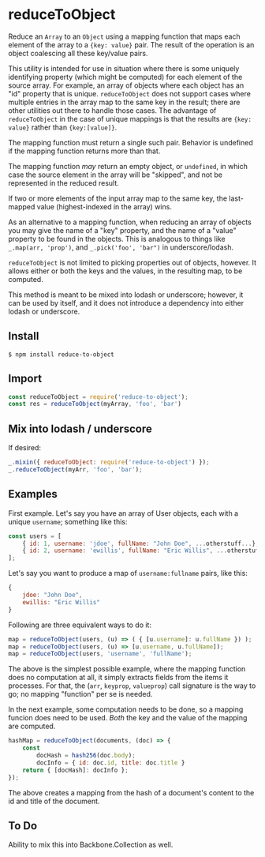 reduceToObject
==============

Reduce an `Array` to an `Object` using a mapping function that maps each element of the array to a `{key: value}` pair.
The result of the operation is an object coalescing all these key/value pairs.

This utility is intended for use in situation where there is some uniquely identifying property (which might be computed) for each element of the source array. For example, an array of objects where each object has an "id" property that is unique. `reduceToObject` does not support cases where multiple entries in the array map to the same key in the result; there are other utilities out there to handle those cases.  The advantage of `reduceToObject` in the case of unique mappings is that the results are `{key: value}` rather than `{key:[value]}`.

The mapping function must return a single such pair. Behavior is undefined if the mapping function returns more than that.

The mapping function _may_ return an empty object, or `undefined`, in which case the source element in the array will be "skipped", and not be represented in the reduced result.

If two or more elements of the input array map to the same key, the last-mapped value (highest-indexed in the array) wins.

As an alternative to a mapping function, when reducing an array of objects you may give the name of a "key" property, and the name of a "value" property to be found in the objects. This is analogous to things like `_.map(arr, 'prop')`, and `_.pick('foo', 'bar")` in underscore/lodash.

`reduceToObject` is not limited to picking properties out of objects, however. It allows either or both the keys and the values, in the resulting map, to be computed.

This method is meant to be mixed into lodash or underscore; however, it can be used by itself, and it does not introduce a dependency into either lodash or underscore.

Install
-------
```
$ npm install reduce-to-object
```

Import
------
```javascript
const reduceToObject = require('reduce-to-object');
const res = reduceToObject(myArray, 'foo', 'bar')
```

Mix into lodash / underscore
----------------------------
If desired:
```javascript
_.mixin({ reduceToObject: require('reduce-to-object') });
_.reduceToObject(myArr, 'foo', 'bar');
```

Examples
--------
First example. Let's say you have an array of User objects, each with a unique `username`; something like this:
```javascript
const users = [
    { id: 1, username: 'jdoe', fullName: "John Doe", ...otherstuff...},
    { id: 2, username: 'ewillis', fullName: "Eric Willis", ...otherstuff...},
];
```

Let's say you want to produce a map of `username:fullname` pairs, like this:
```javascript
{
    jdoe: "John Doe",
    ewillis: "Eric Willis"
}
```

Following are three equivalent ways to do it:
```javascript
map = reduceToObject(users, (u) => ( { [u.username]: u.fullName }) );
map = reduceToObject(users, (u) => [u.username, u.fullName]);
map = reduceToObject(users, 'username', 'fullName');
```
The above is the simplest possible example, where the mapping function does no computation at all, it simply extracts fields from the items it processes. For that, the (`arr`, `keyprop`, `valueprop`) call signature is the way to go; no mapping "function" per se is needed.

In the next example, some computation needs to be done, so a mapping funcion does need to be used. _Both_ the key and the value of the mapping are computed.

```javascript
hashMap = reduceToObject(documents, (doc) => {
    const
        docHash = hash256(doc.body);
        docInfo = { id: doc.id, title: doc.title }
    return { [docHash]: docInfo };
});
```
The above creates a mapping from the hash of a document's content to the id and title of the document.

To Do
-----
Ability to mix this into Backbone.Collection as well.
